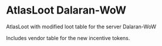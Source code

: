 # AtlasLoot Dalaran-WoW
 AtlasLoot with modified loot table for the server Dalaran-WoW

Includes vendor table for the new incentive tokens.
